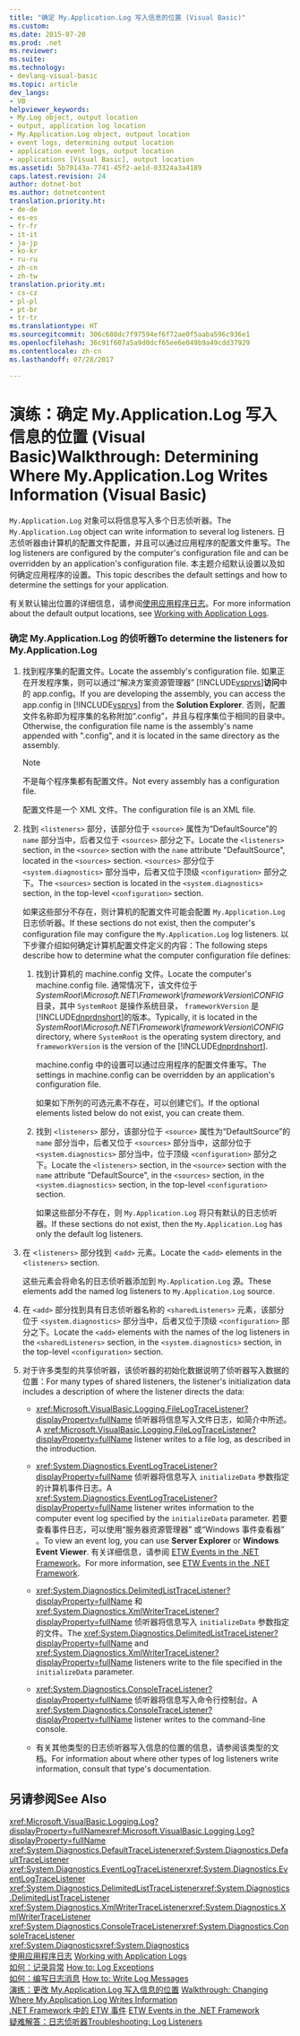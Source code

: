 ```yaml
---
title: "确定 My.Application.Log 写入信息的位置 (Visual Basic)"
ms.custom: 
ms.date: 2015-07-20
ms.prod: .net
ms.reviewer: 
ms.suite: 
ms.technology:
- devlang-visual-basic
ms.topic: article
dev_langs:
- VB
helpviewer_keywords:
- My.Log object, output location
- output, application log location
- My.Application.Log object, outpout location
- event logs, determining output location
- application event logs, output location
- applications [Visual Basic], output location
ms.assetid: 5b70143a-7741-45f2-ae1d-03324a3a4189
caps.latest.revision: 24
author: dotnet-bot
ms.author: dotnetcontent
translation.priority.ht:
- de-de
- es-es
- fr-fr
- it-it
- ja-jp
- ko-kr
- ru-ru
- zh-cn
- zh-tw
translation.priority.mt:
- cs-cz
- pl-pl
- pt-br
- tr-tr
ms.translationtype: HT
ms.sourcegitcommit: 306c608dc7f97594ef6f72ae0f5aaba596c936e1
ms.openlocfilehash: 36c91f607a5a9d0dcf65ee6e049b9a49cdd37929
ms.contentlocale: zh-cn
ms.lasthandoff: 07/28/2017

---
```

# <a name="walkthrough-determining-where-myapplicationlog-writes-information-visual-basic"></a><span data-ttu-id="99521-102">演练：确定 My.Application.Log 写入信息的位置 (Visual Basic)</span><span class="sxs-lookup"><span data-stu-id="99521-102">Walkthrough: Determining Where My.Application.Log Writes Information (Visual Basic)</span></span>
<span data-ttu-id="99521-103">`My.Application.Log` 对象可以将信息写入多个日志侦听器。</span><span class="sxs-lookup"><span data-stu-id="99521-103">The `My.Application.Log` object can write information to several log listeners.</span></span> <span data-ttu-id="99521-104">日志侦听器由计算机的配置文件配置，并且可以通过应用程序的配置文件重写。</span><span class="sxs-lookup"><span data-stu-id="99521-104">The log listeners are configured by the computer's configuration file and can be overridden by an application's configuration file.</span></span> <span data-ttu-id="99521-105">本主题介绍默认设置以及如何确定应用程序的设置。</span><span class="sxs-lookup"><span data-stu-id="99521-105">This topic describes the default settings and how to determine the settings for your application.</span></span>  
  
 <span data-ttu-id="99521-106">有关默认输出位置的详细信息，请参阅[使用应用程序日志](../../../../visual-basic/developing-apps/programming/log-info/working-with-application-logs.md)。</span><span class="sxs-lookup"><span data-stu-id="99521-106">For more information about the default output locations, see [Working with Application Logs](../../../../visual-basic/developing-apps/programming/log-info/working-with-application-logs.md).</span></span>  
  
### <a name="to-determine-the-listeners-for-myapplicationlog"></a><span data-ttu-id="99521-107">确定 My.Application.Log 的侦听器</span><span class="sxs-lookup"><span data-stu-id="99521-107">To determine the listeners for My.Application.Log</span></span>  
  
1.  <span data-ttu-id="99521-108">找到程序集的配置文件。</span><span class="sxs-lookup"><span data-stu-id="99521-108">Locate the assembly's configuration file.</span></span> <span data-ttu-id="99521-109">如果正在开发程序集，则可以通过“解决方案资源管理器” [!INCLUDE[vsprvs](~/includes/vsprvs-md.md)]**访问**中的 app.config。</span><span class="sxs-lookup"><span data-stu-id="99521-109">If you are developing the assembly, you can access the app.config in [!INCLUDE[vsprvs](~/includes/vsprvs-md.md)] from the **Solution Explorer**.</span></span> <span data-ttu-id="99521-110">否则，配置文件名称即为程序集的名称附加“.config”，并且与程序集位于相同的目录中。</span><span class="sxs-lookup"><span data-stu-id="99521-110">Otherwise, the configuration file name is the assembly's name appended with ".config", and it is located in the same directory as the assembly.</span></span>  
  
    > [!NOTE]
    >  <span data-ttu-id="99521-111">不是每个程序集都有配置文件。</span><span class="sxs-lookup"><span data-stu-id="99521-111">Not every assembly has a configuration file.</span></span>  
  
     <span data-ttu-id="99521-112">配置文件是一个 XML 文件。</span><span class="sxs-lookup"><span data-stu-id="99521-112">The configuration file is an XML file.</span></span>  
  
2.  <span data-ttu-id="99521-113">找到 `<listeners>` 部分，该部分位于 `<source>` 属性为“DefaultSource”的 `name` 部分当中，后者又位于 `<sources>` 部分之下。</span><span class="sxs-lookup"><span data-stu-id="99521-113">Locate the `<listeners>` section, in the `<source>` section with the `name` attribute "DefaultSource", located in the `<sources>` section.</span></span> <span data-ttu-id="99521-114">`<sources>` 部分位于 `<system.diagnostics>` 部分当中，后者又位于顶级 `<configuration>` 部分之下。</span><span class="sxs-lookup"><span data-stu-id="99521-114">The `<sources>` section is located in the `<system.diagnostics>` section, in the top-level `<configuration>` section.</span></span>  
  
     <span data-ttu-id="99521-115">如果这些部分不存在，则计算机的配置文件可能会配置 `My.Application.Log` 日志侦听器。</span><span class="sxs-lookup"><span data-stu-id="99521-115">If these sections do not exist, then the computer's configuration file may configure the `My.Application.Log` log listeners.</span></span> <span data-ttu-id="99521-116">以下步骤介绍如何确定计算机配置文件定义的内容：</span><span class="sxs-lookup"><span data-stu-id="99521-116">The following steps describe how to determine what the computer configuration file defines:</span></span>  
  
    1.  <span data-ttu-id="99521-117">找到计算机的 machine.config 文件。</span><span class="sxs-lookup"><span data-stu-id="99521-117">Locate the computer's machine.config file.</span></span> <span data-ttu-id="99521-118">通常情况下，该文件位于 *SystemRoot\Microsoft.NET\Framework\frameworkVersion\CONFIG* 目录，其中 `SystemRoot` 是操作系统目录， `frameworkVersion` 是 [!INCLUDE[dnprdnshort](~/includes/dnprdnshort-md.md)]的版本。</span><span class="sxs-lookup"><span data-stu-id="99521-118">Typically, it is located in the *SystemRoot\Microsoft.NET\Framework\frameworkVersion\CONFIG* directory, where `SystemRoot` is the operating system directory, and `frameworkVersion` is the version of the [!INCLUDE[dnprdnshort](~/includes/dnprdnshort-md.md)].</span></span>  
  
         <span data-ttu-id="99521-119">machine.config 中的设置可以通过应用程序的配置文件重写。</span><span class="sxs-lookup"><span data-stu-id="99521-119">The settings in machine.config can be overridden by an application's configuration file.</span></span>  
  
         <span data-ttu-id="99521-120">如果如下所列的可选元素不存在，可以创建它们。</span><span class="sxs-lookup"><span data-stu-id="99521-120">If the optional elements listed below do not exist, you can create them.</span></span>  
  
    2.  <span data-ttu-id="99521-121">找到 `<listeners>` 部分，该部分位于 `<source>` 属性为“DefaultSource”的 `name` 部分当中，后者又位于 `<sources>` 部分当中，这部分位于 `<system.diagnostics>` 部分当中，位于顶级 `<configuration>` 部分之下。</span><span class="sxs-lookup"><span data-stu-id="99521-121">Locate the `<listeners>` section, in the `<source>` section with the `name` attribute "DefaultSource", in the `<sources>` section, in the `<system.diagnostics>` section, in the top-level `<configuration>` section.</span></span>  
  
         <span data-ttu-id="99521-122">如果这些部分不存在，则 `My.Application.Log` 将只有默认的日志侦听器。</span><span class="sxs-lookup"><span data-stu-id="99521-122">If these sections do not exist, then the `My.Application.Log` has only the default log listeners.</span></span>  
  
3.  <span data-ttu-id="99521-123">在 <`listeners>` 部分找到 <`add>` 元素。</span><span class="sxs-lookup"><span data-stu-id="99521-123">Locate the <`add>` elements in the <`listeners>` section.</span></span>  
  
     <span data-ttu-id="99521-124">这些元素会将命名的日志侦听器添加到 `My.Application.Log` 源。</span><span class="sxs-lookup"><span data-stu-id="99521-124">These elements add the named log listeners to `My.Application.Log` source.</span></span>  
  
4.  <span data-ttu-id="99521-125">在 `<add>` 部分找到具有日志侦听器名称的 `<sharedListeners>` 元素，该部分位于 `<system.diagnostics>` 部分当中，后者又位于顶级 `<configuration>` 部分之下。</span><span class="sxs-lookup"><span data-stu-id="99521-125">Locate the `<add>` elements with the names of the log listeners in the `<sharedListeners>` section, in the `<system.diagnostics>` section, in the top-level `<configuration>` section.</span></span>  
  
5.  <span data-ttu-id="99521-126">对于许多类型的共享侦听器，该侦听器的初始化数据说明了侦听器写入数据的位置：</span><span class="sxs-lookup"><span data-stu-id="99521-126">For many types of shared listeners, the listener's initialization data includes a description of where the listener directs the data:</span></span>  
  
    -   <span data-ttu-id="99521-127"><xref:Microsoft.VisualBasic.Logging.FileLogTraceListener?displayProperty=fullName> 侦听器将信息写入文件日志，如简介中所述。</span><span class="sxs-lookup"><span data-stu-id="99521-127">A <xref:Microsoft.VisualBasic.Logging.FileLogTraceListener?displayProperty=fullName> listener writes to a file log, as described in the introduction.</span></span>  
  
    -   <span data-ttu-id="99521-128"><xref:System.Diagnostics.EventLogTraceListener?displayProperty=fullName> 侦听器将信息写入 `initializeData` 参数指定的计算机事件日志。</span><span class="sxs-lookup"><span data-stu-id="99521-128">A <xref:System.Diagnostics.EventLogTraceListener?displayProperty=fullName> listener writes information to the computer event log specified by the `initializeData` parameter.</span></span> <span data-ttu-id="99521-129">若要查看事件日志，可以使用“服务器资源管理器”  或“Windows 事件查看器” 。</span><span class="sxs-lookup"><span data-stu-id="99521-129">To view an event log, you can use **Server Explorer** or **Windows Event Viewer**.</span></span> <span data-ttu-id="99521-130">有关详细信息，请参阅 [ETW Events in the .NET Framework](http://msdn.microsoft.com/library/d186276f-6afb-4dfd-bf3c-4251edc2c299)。</span><span class="sxs-lookup"><span data-stu-id="99521-130">For more information, see [ETW Events in the .NET Framework](http://msdn.microsoft.com/library/d186276f-6afb-4dfd-bf3c-4251edc2c299).</span></span>  
  
    -   <span data-ttu-id="99521-131"><xref:System.Diagnostics.DelimitedListTraceListener?displayProperty=fullName> 和 <xref:System.Diagnostics.XmlWriterTraceListener?displayProperty=fullName> 侦听器将信息写入 `initializeData` 参数指定的文件。</span><span class="sxs-lookup"><span data-stu-id="99521-131">The <xref:System.Diagnostics.DelimitedListTraceListener?displayProperty=fullName> and <xref:System.Diagnostics.XmlWriterTraceListener?displayProperty=fullName> listeners write to the file specified in the `initializeData` parameter.</span></span>  
  
    -   <span data-ttu-id="99521-132"><xref:System.Diagnostics.ConsoleTraceListener?displayProperty=fullName> 侦听器将信息写入命令行控制台。</span><span class="sxs-lookup"><span data-stu-id="99521-132">A <xref:System.Diagnostics.ConsoleTraceListener?displayProperty=fullName> listener writes to the command-line console.</span></span>  
  
    -   <span data-ttu-id="99521-133">有关其他类型的日志侦听器写入信息的位置的信息，请参阅该类型的文档。</span><span class="sxs-lookup"><span data-stu-id="99521-133">For information about where other types of log listeners write information, consult that type's documentation.</span></span>  
  
## <a name="see-also"></a><span data-ttu-id="99521-134">另请参阅</span><span class="sxs-lookup"><span data-stu-id="99521-134">See Also</span></span>  
 <span data-ttu-id="99521-135"><xref:Microsoft.VisualBasic.Logging.Log?displayProperty=fullName></span><span class="sxs-lookup"><span data-stu-id="99521-135"><xref:Microsoft.VisualBasic.Logging.Log?displayProperty=fullName></span></span>   
 <span data-ttu-id="99521-136"><xref:System.Diagnostics.DefaultTraceListener></span><span class="sxs-lookup"><span data-stu-id="99521-136"><xref:System.Diagnostics.DefaultTraceListener></span></span>   
 <span data-ttu-id="99521-137"><xref:System.Diagnostics.EventLogTraceListener></span><span class="sxs-lookup"><span data-stu-id="99521-137"><xref:System.Diagnostics.EventLogTraceListener></span></span>   
 <span data-ttu-id="99521-138"><xref:System.Diagnostics.DelimitedListTraceListener></span><span class="sxs-lookup"><span data-stu-id="99521-138"><xref:System.Diagnostics.DelimitedListTraceListener></span></span>   
 <span data-ttu-id="99521-139"><xref:System.Diagnostics.XmlWriterTraceListener></span><span class="sxs-lookup"><span data-stu-id="99521-139"><xref:System.Diagnostics.XmlWriterTraceListener></span></span>   
 <span data-ttu-id="99521-140"><xref:System.Diagnostics.ConsoleTraceListener></span><span class="sxs-lookup"><span data-stu-id="99521-140"><xref:System.Diagnostics.ConsoleTraceListener></span></span>   
 <span data-ttu-id="99521-141"><xref:System.Diagnostics></span><span class="sxs-lookup"><span data-stu-id="99521-141"><xref:System.Diagnostics></span></span>   
 <span data-ttu-id="99521-142">[使用应用程序日志](../../../../visual-basic/developing-apps/programming/log-info/working-with-application-logs.md) </span><span class="sxs-lookup"><span data-stu-id="99521-142">[Working with Application Logs](../../../../visual-basic/developing-apps/programming/log-info/working-with-application-logs.md) </span></span>  
 <span data-ttu-id="99521-143">[如何：记录异常](../../../../visual-basic/developing-apps/programming/log-info/how-to-log-exceptions.md) </span><span class="sxs-lookup"><span data-stu-id="99521-143">[How to: Log Exceptions](../../../../visual-basic/developing-apps/programming/log-info/how-to-log-exceptions.md) </span></span>  
 <span data-ttu-id="99521-144">[如何：编写日志消息](../../../../visual-basic/developing-apps/programming/log-info/how-to-write-log-messages.md) </span><span class="sxs-lookup"><span data-stu-id="99521-144">[How to: Write Log Messages](../../../../visual-basic/developing-apps/programming/log-info/how-to-write-log-messages.md) </span></span>  
 <span data-ttu-id="99521-145">[演练：更改 My.Application.Log 写入信息的位置](../../../../visual-basic/developing-apps/programming/log-info/walkthrough-changing-where-my-application-log-writes-information.md) </span><span class="sxs-lookup"><span data-stu-id="99521-145">[Walkthrough: Changing Where My.Application.Log Writes Information](../../../../visual-basic/developing-apps/programming/log-info/walkthrough-changing-where-my-application-log-writes-information.md) </span></span>  
 <span data-ttu-id="99521-146">[.NET Framework 中的 ETW 事件](http://msdn.microsoft.com/library/d186276f-6afb-4dfd-bf3c-4251edc2c299) </span><span class="sxs-lookup"><span data-stu-id="99521-146">[ETW Events in the .NET Framework](http://msdn.microsoft.com/library/d186276f-6afb-4dfd-bf3c-4251edc2c299) </span></span>  
 [<span data-ttu-id="99521-147">疑难解答：日志侦听器</span><span class="sxs-lookup"><span data-stu-id="99521-147">Troubleshooting: Log Listeners</span></span>](../../../../visual-basic/developing-apps/programming/log-info/troubleshooting-log-listeners.md)

